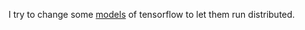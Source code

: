 
I try to change some [models](https://github.com/tensorflow/models) of tensorflow to let them run distributed.
